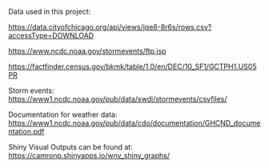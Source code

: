 Data used in this project:

https://data.cityofchicago.org/api/views/jqe8-8r6s/rows.csv?accessType=DOWNLOAD

https://www.ncdc.noaa.gov/stormevents/ftp.jsp

https://factfinder.census.gov/bkmk/table/1.0/en/DEC/10_SF1/GCTPH1.US05PR

Storm events:
https://www1.ncdc.noaa.gov/pub/data/swdi/stormevents/csvfiles/

Documentation for weather data:
https://www1.ncdc.noaa.gov/pub/data/cdo/documentation/GHCND_documentation.pdf

Shiny Visual Outputs can be found at:
https://camronp.shinyapps.io/wnv_shiny_graphs/